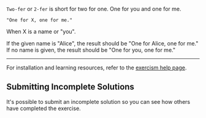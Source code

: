`Two-fer` or `2-fer` is short for two for one. One for you and one for me.

```
"One for X, one for me."
```

When X is a name or "you".

If the given name is "Alice", the result should be "One for Alice, one for me."
If no name is given, the result should be "One for you, one for me."

* * * *

For installation and learning resources, refer to the
[exercism help page](http://exercism.io/languages/ruby).

## Submitting Incomplete Solutions
It's possible to submit an incomplete solution so you can see how others have completed the exercise.
